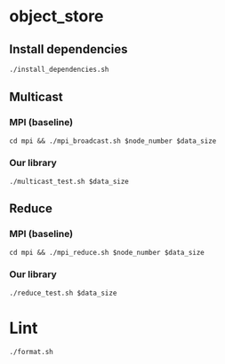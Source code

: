 # object_store

## Install dependencies

```bash
./install_dependencies.sh
```

## Multicast

### MPI (baseline)

`cd mpi && ./mpi_broadcast.sh $node_number $data_size`

### Our library

`./multicast_test.sh $data_size`

## Reduce

### MPI (baseline)

`cd mpi && ./mpi_reduce.sh $node_number $data_size`

### Our library

`./reduce_test.sh $data_size`

# Lint

`./format.sh`
